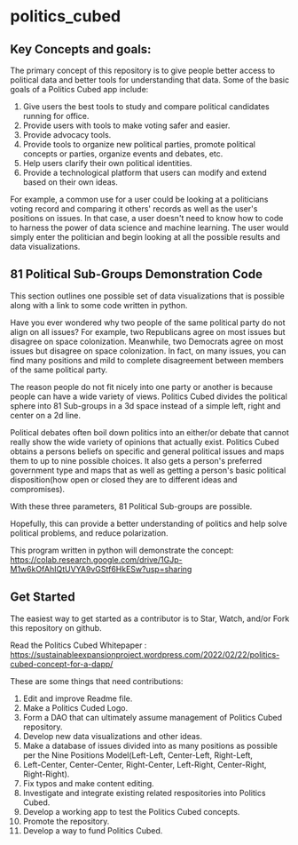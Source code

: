 # politics_cubed

## Key Concepts and goals:
The primary concept of this repository is to give people better access to political data and better tools for understanding that data.
Some of the basic goals of a Politics Cubed app include:
1) Give users the best tools to study and compare political candidates running for office. 
2) Provide users with tools to make voting safer and easier. 
3) Provide advocacy tools. 
4) Provide tools to organize new political parties, promote political concepts or parties, organize events and debates, etc.
5) Help users clarify their own political identities.
6) Provide a technological platform that users can modify and extend based on their own ideas.

For example, a common use for a user could be looking at a politicians voting record and comparing it others' records as well as the user's 
positions on issues. In that case, a user doesn't need to know how to code to harness the power of data science and machine learning. 
The user would simply enter the politician and begin looking at all the possible results and data visualizations. 

## 81 Political Sub-Groups Demonstration Code
This section outlines one possible set of data visualizations that is possible along with a link to some code written in python. 

Have you ever wondered why two people of the same political party do not align on all issues? For example, two Republicans agree on most 
issues but disagree on space colonization. Meanwhile, two Democrats agree on most issues but disagree on space colonization. In fact, on many issues, 
you can find many positions and mild to complete disagreement between members of the same political party.

The reason people do not fit nicely into one party or another is because people can have a wide variety of views. 
Politics Cubed divides the political sphere into 81 Sub-groups in a 3d space instead of a simple left, right and center on a 2d line.

Political debates often boil down politics into an either/or debate that cannot really show the wide variety of opinions that
actually exist. Politics Cubed obtains a persons beliefs on specific and general political issues and maps them to up to 
nine possible choices. It also gets a person's preferred government type and maps that as well as getting a person's basic 
political disposition(how open or closed they are to different ideas and compromises). 

With these three parameters, 81 Political Sub-groups are possible.

Hopefully, this can provide a better understanding of politics and help solve political problems, and reduce polarization.

This program written in python will demonstrate the concept:
https://colab.research.google.com/drive/1GJp-M1w6kOfAhIQtUVYA9vGStf6HkESw?usp=sharing

## Get Started
The easiest way to get started as a contributor is to Star, Watch, and/or Fork this repository on github.

Read the Politics Cubed Whitepaper : https://sustainableexpansionproject.wordpress.com/2022/02/22/politics-cubed-concept-for-a-dapp/

These are some things that need contributions:
1) Edit and improve Readme file.
2) Make a Politics Cuded Logo.
3) Form a DAO that can ultimately assume management of Politics Cubed repository.
4) Develop new data visualizations and other ideas.
5) Make a database of issues divided into as many positions as possible per the Nine Positions Model(Left-Left, Center-Left, Right-Left,
6) Left-Center, Center-Center, Right-Center, Left-Right, Center-Right, Right-Right).
7) Fix typos and make content editing.
8) Investigate and integrate existing related respositories into Politics Cubed.
9) Develop a working app to test the Politics Cubed concepts.
10) Promote the repository.
11) Develop a way to fund Politics Cubed.
